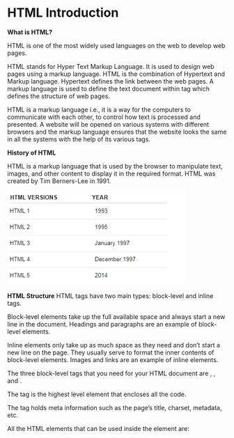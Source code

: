 # HTML Introduction

**What is HTML?**

HTML is one of the most widely used languages on the web to develop web pages.

HTML stands for Hyper Text Markup Language. It is used to design web pages using a markup language. HTML is the combination of Hypertext and Markup language. Hypertext defines the link between the web pages. A markup language is used to define the text document within tag which defines the structure of web pages.

HTML is a markup language i.e., it is a way for the computers to communicate with each other, to control how text is processed and presented. A website will be opened on various systems with different browsers and the markup language ensures that the website looks the same in all the systems with the help of its various tags.

**History of HTML**

HTML is a markup language that is used by the browser to manipulate text, images, and other content to display it in the required format. HTML was created by Tim Berners-Lee in 1991.


![screenshot of the app](https://raw.githubusercontent.com/praveenoruganti/praveenoruganti-html/master/1_Introduction/images/History.PNG)


**HTML Structure**
HTML tags have two main types: block-level and inline tags.

Block-level elements take up the full available space and always start a new line in the document. Headings and paragraphs are an example of block-level elements.

Inline elements only take up as much space as they need and don’t start a new line on the page. They usually serve to format the inner contents of block-level elements. Images and links are an example of inline elements.

The three block-level tags that you need for your HTML document are <html>, <head>, and <body>.

The <html></html> tag is the highest level element that encloses all the code.

The <head></head> tag holds meta information such as the page’s title, charset, metadata, etc.

All the HTML elements that can be used inside the <head> element are: <style>, <title>, <base>, <noscript>, <script> and <meta>.

The <body></body> tag encloses all the content that appears on the page. It is used to enclose all the data which a web page has from texts to links. All of the content that you see rendered in the browser is contained within this element.

For HTML5, we need to include DOCTYPE.

<!DOCTYPE html>

![screenshot of the app](https://raw.githubusercontent.com/praveenoruganti/praveenoruganti-html/master/1_Introduction/images/Semantic.jpg)

![screenshot of the app](https://raw.githubusercontent.com/praveenoruganti/praveenoruganti-html/master/1_Introduction/images/Semantic.PNG)

**How does HTML work?**
HTML documents end with the .html or .htm extension. You can view it using any web browser. The browser reads the HTML file and renders the content for users to view it.

Each HTML page consists of a set of tags or elements which are known as the building blocks of web pages. They create a hierarchy that structures the content into sections, paragraphs, headings, and other content blocks.

**Fundamentals of HTML**
To build a webpage with HTML, you need to know about some of the basics of HTML such as:

**Elements vs Tags**
HTML uses predefined tags and elements which tell the browser about content display property. If a tag is not closed then the browser applies that effect till the end of page.

Elements have a starting tag, some content, and a closing tag.

In this case, we use the p starting and closing tags to create a paragraph element.

```HTML
<p>A paragraph of text</p>
```

**Attributes**
The starting tag of an element can have special snippets of information we can attach, called attributes.
Attributes have the key="value" syntax:

```HTML
<p class="a-class">Some Text</p>
```
We can have multiple of them:

```HTML
<p class="a-class" id="an-id">Some More Text</p>
```

The class and id attributes are two of the most common you will find used.

### [Buy me a Book](https://www.buymeacoffee.com/praveenoruganti)
